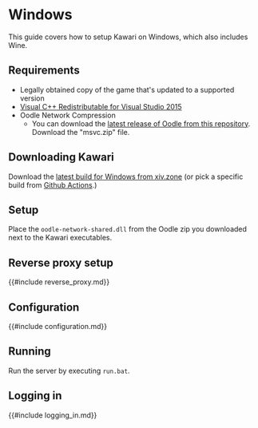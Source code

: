 # Windows

This guide covers how to setup Kawari on Windows, which also includes Wine.

## Requirements

* Legally obtained copy of the game that's updated to a supported version
* [Visual C++ Redistributable for Visual Studio 2015](https://www.microsoft.com/en-US/download/details.aspx?id=48145)
* Oodle Network Compression
    * You can download the [latest release of Oodle from this repository](https://github.com/WorkingRobot/OodleUE/releases/latest). Download the "msvc.zip" file.

## Downloading Kawari

Download the [latest build for Windows from xiv.zone](https://xiv.zone/distrib/kawari/Kawari-Windows.zip) (or pick a specific build from [Github Actions](https://github.com/redstrate/Kawari/actions).)

## Setup

Place the `oodle-network-shared.dll` from the Oodle zip you downloaded next to the Kawari executables.

## Reverse proxy setup

{{#include reverse_proxy.md}}

## Configuration

{{#include configuration.md}}

## Running

Run the server by executing `run.bat`.

## Logging in

{{#include logging_in.md}}
